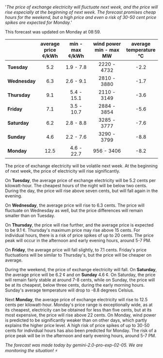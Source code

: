 '*The price of exchange electricity will fluctuate next week, and the price will rise especially at the beginning of next week. The forecast promises cheap hours for the weekend, but a high price and even a risk of 30-50 cent price spikes are expected for Monday.*'

This forecast was updated on Monday at 08:59.

|   | average<br>price<br>¢/kWh | min - max<br>¢/kWh | wind power<br>min - max<br>MW | average<br>temperature<br>°C |
|:-------------|:----------------:|:----------------:|:-------------:|:-------------:|
|  **Tuesday**  | 5.2 | 1.9 - 7.8  | 2220 - 4732 | -2.2 |
| **Wednesday**   | 6.3 | 2.6 - 9.1   | 2810 - 3880 | -1.7 |
|   **Thursday**   | 9.1 | 5.4 - 15.1   | 2110 - 3149  | -3.6 |
|   **Friday**  | 7.1 | 3.5 - 10.7  | 2884 - 3854  | -5.6 |
|  **Saturday**   | 6.2 | 2.8 - 8.8 | 3285 - 3777  | -7.6 |
|    **Sunday**  | 4.6 | 2.2 - 7.6 | 3290 - 3799  | -8.8 |
|   **Monday**   | 12.5 | 4.6 - 22.7  | 956 - 3406  | -8.2 |

The price of exchange electricity will be volatile next week. At the beginning of next week, the price of electricity will rise significantly.

On **Tuesday**, the average price of exchange electricity will be 5.2 cents per kilowatt-hour. The cheapest hours of the night will be below two cents. During the day, the price will rise above seven cents, but will fall again in the evening.

On **Wednesday**, the average price will rise to 6.3 cents. The price will fluctuate on Wednesday as well, but the price differences will remain smaller than on Tuesday.

On **Thursday**, the price will rise further, and the average price is expected to be 9.1 ¢. Thursday's maximum price may rise above 15 cents. For individual hours, there is a risk of price spikes of up to 20 cents. The price peak will occur in the afternoon and early evening hours, around 5-7 PM.

On **Friday**, the average price will fall slightly, to 7.1 cents. Friday's price fluctuations will be similar to Thursday's, but the price will be cheaper on average.

During the weekend, the price of exchange electricity will fall. On **Saturday**, the average price will be 6.2 ¢ and on **Sunday** 4.6 ¢. On Saturday, the price will remain fairly stable at around 7-8 cents, while on Sunday, the price will be at its cheapest, below three cents, during the early morning hours. Sunday's average temperature will drop to -8.8 degrees Celsius.

Next **Monday**, the average price of exchange electricity will rise to 12.5 cents per kilowatt-hour. Monday's price range is exceptionally wide, as at its cheapest, electricity can be obtained for less than five cents, but at its most expensive, the price will rise above 22 cents. On Monday, wind power is predicted to be significantly weaker than on other days, which partly explains the higher price level. A high risk of price spikes of up to 30-50 cents for individual hours has also been predicted for Monday. The risk of a price peak will be in the afternoon and early evening hours, around 5-7 PM.

*The forecast was made today by gemini-2.0-pro-exp-02-05. We are monitoring the situation!* ⚡


